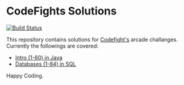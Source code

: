 
# CodeFights Solutions

[![Build Status](https://travis-ci.org/TamasNeumer/CodeFights-Arcade-Solutions-in-Java.svg?branch=master)](https://travis-ci.org/TamasNeumer/CodeFights-Arcade-Solutions-in-Java)

This repository contains solutions for [Codefight's](https://codefights.com/) arcade challanges. Currently the followings are covered:
- [Intro (1-60) in Java](https://github.com/TamasNeumer/CodeFights-Arcade-Solutions-in-Java/tree/master/src/main/java/Arcade_Intro)
- [Databases (1-84) in SQL](https://github.com/TamasNeumer/CodeFights-Arcade-Solutions-in-Java/tree/master/src/main/java/Database)

Happy Coding.
